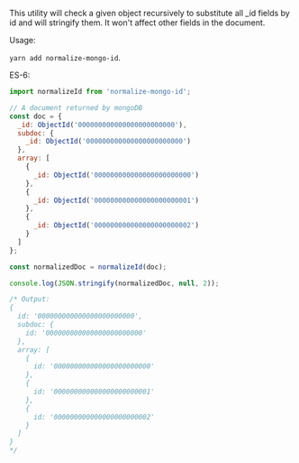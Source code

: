 This utility will check a given object recursively to substitute all _id fields by id and will stringify them.
It won't affect other fields in the document.

Usage:

```yarn add normalize-mongo-id```.

ES-6:
```js
import normalizeId from 'normalize-mongo-id';

// A document returned by mongoDB
const doc = {
  _id: ObjectId('000000000000000000000000'),
  subdoc: {
    _id: ObjectId('000000000000000000000000')
  },
  array: [
    {
      _id: ObjectId('000000000000000000000000')
    },
    {
      _id: ObjectId('000000000000000000000001')
    },
    {
      _id: ObjectId('000000000000000000000002')
    }
  ]
};

const normalizedDoc = normalizeId(doc);

console.log(JSON.stringify(normalizedDoc, null, 2));

/* Output: 
{
  id: '000000000000000000000000',
  subdoc: {
    id: '000000000000000000000000'
  },
  array: [
    {
      id: '000000000000000000000000'
    },
    {
      id: '000000000000000000000001'
    },
    {
      id: '000000000000000000000002'
    }
  ]
}
*/